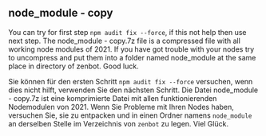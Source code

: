 ## node_module - copy

You can try for first step `npm audit fix --force`, if this not help then use next step.
The node_module - copy.7z file is a compressed file with all working node modules of 2021. If you have got trouble with your nodes try to uncompress and put them into a folder named node_module at the same place in directory of zenbot. 
Good luck.


Sie können für den ersten Schritt `npm audit fix --force` versuchen, wenn dies nicht hilft, verwenden Sie den nächsten Schritt.
Die Datei node_module - copy.7z ist eine komprimierte Datei mit allen funktionierenden Nodemodulen von 2021. Wenn Sie Probleme mit Ihren Nodes haben, versuchen Sie, sie zu entpacken und in einen Ordner namens `node_module` an derselben Stelle im Verzeichnis von `zenbot` zu legen. 
Viel Glück.

